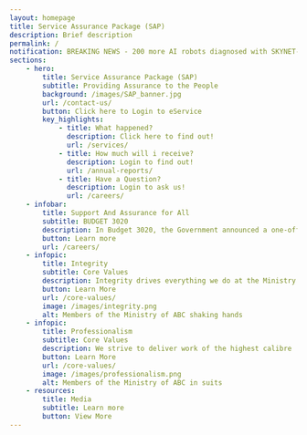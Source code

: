 ```yaml
---
layout: homepage
title: Service Assurance Package (SAP)
description: Brief description
permalink: /
notification: BREAKING NEWS - 200 more AI robots diagnosed with SKYNET-3020 as new cases in Singapore edged up to 52,000
sections:
    - hero:
        title: Service Assurance Package (SAP)
        subtitle: Providing Assurance to the People
        background: /images/SAP_banner.jpg
        url: /contact-us/
        button: Click here to Login to eService
        key_highlights:
            - title: What happened?
              description: Click here to find out!
              url: /services/
            - title: How much will i receive?
              description: Login to find out!
              url: /annual-reports/
            - title: Have a Question?
              description: Login to ask us!
              url: /careers/
    - infobar:
        title: Support And Assurance for All
        subtitle: BUDGET 3020
        description: In Budget 3020, the Government announced a one-off Service Assurance Package (SAP) payment for all eligible citizens. This measures are part of the nation’s effort to help all Singaporeans with their household expenses during this period of uncertainty. All adult Singaporeans will benefit, with more help given to the less well-off.
        button: Learn more
        url: /careers/
    - infopic:
        title: Integrity
        subtitle: Core Values
        description: Integrity drives everything we do at the Ministry of ABC
        button: Learn More
        url: /core-values/
        image: /images/integrity.png
        alt: Members of the Ministry of ABC shaking hands
    - infopic:
        title: Professionalism
        subtitle: Core Values
        description: We strive to deliver work of the highest calibre
        button: Learn More
        url: /core-values/
        image: /images/professionalism.png
        alt: Members of the Ministry of ABC in suits
    - resources:
        title: Media
        subtitle: Learn more
        button: View More
---
```

